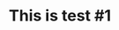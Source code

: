 ---
layout: "service"
name: "Test"
title: "This is test #1"
image: "/assets/enduserexperience.png"
description: "It is a long established fact that a reader will be distracted by the readable content of a page when looking at its layout. The point of using Lorem Ipsum is that it has a more-or-less normal distribution of letters, as opposed to using 'Content here, content here', making it look like readable English."
---